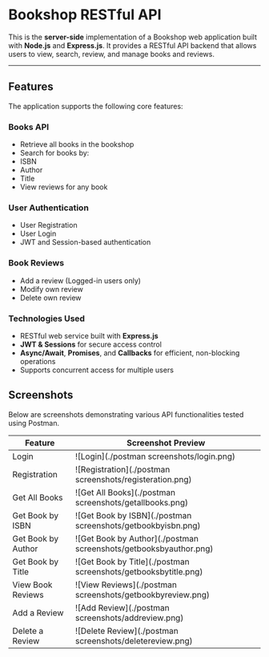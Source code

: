 #  Bookshop RESTful API

This is the **server-side** implementation of a Bookshop web application built with **Node.js** and **Express.js**. It provides a RESTful API backend that allows users to view, search, review, and manage books and reviews.

---

##  Features

The application supports the following core features:

###  Books API
-  Retrieve all books in the bookshop
-  Search for books by:
  - ISBN
  - Author
  - Title
-  View reviews for any book

###  User Authentication
-  User Registration
-  User Login
-  JWT and Session-based authentication

###  Book Reviews 
-  Add a review (Logged-in users only)
-  Modify own review
-  Delete own review

###  Technologies Used
- RESTful web service built with **Express.js**
- **JWT & Sessions** for secure access control
- **Async/Await**, **Promises**, and **Callbacks** for efficient, non-blocking operations
- Supports concurrent access for multiple users


## Screenshots

Below are screenshots demonstrating various API functionalities tested using Postman.

| Feature               | Screenshot Preview                     |
|------------------------|----------------------------------------|
|  Login               | ![Login](./postman screenshots/login.png)                  |
|  Registration        | ![Registration](./postman screenshots/registeration.png)    |
|  Get All Books       | ![Get All Books](./postman screenshots/getallbooks.png)    |
|  Get Book by ISBN    | ![Get Book by ISBN](./postman screenshots/getbookbyisbn.png)|
|  Get Book by Author  | ![Get Book by Author](./postman screenshots/getbooksbyauthor.png)|
|  Get Book by Title   | ![Get Book by Title](./postman screenshots/getbooksbytitle.png)|
|  View Book Reviews   | ![View Reviews](./postman screenshots/getbookbyreview.png) |
|  Add a Review        | ![Add Review](./postman screenshots/addreview.png)         |
|  Delete a Review     | ![Delete Review](./postman screenshots/deletereview.png)   |


